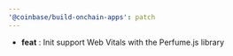 ```yaml
---
'@coinbase/build-onchain-apps': patch
---
```


- **feat** : Init support Web Vitals with the Perfume.js library
